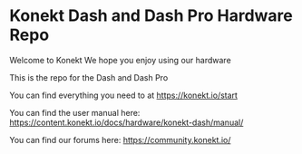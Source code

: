 # Konekt Dash and Dash Pro Hardware Repo

Welcome to Konekt
We hope you enjoy using our hardware

This is the repo for the Dash and Dash Pro

You can find everything you need to at
https://konekt.io/start

You can find the user manual here:
https://content.konekt.io/docs/hardware/konekt-dash/manual/

You can find our forums here:
https://community.konekt.io/
